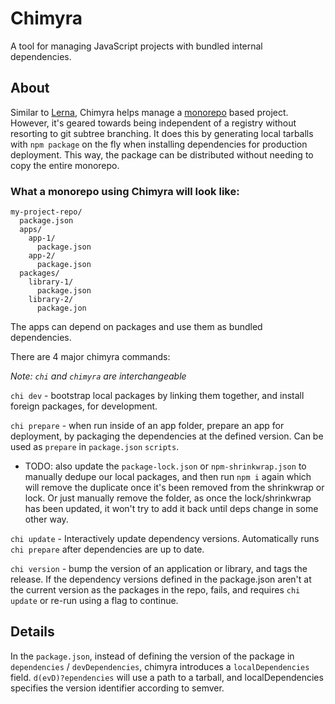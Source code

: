 # Chimyra

A tool for managing JavaScript projects with bundled internal dependencies.

## About

Similar to [Lerna](https://github.com/lerna/lerna), Chimyra helps manage a
[monorepo](https://github.com/babel/babel/blob/master/doc/design/monorepo.md)
based project. However, it's geared towards being independent of a registry
without resorting to git subtree branching. It does this by generating local
tarballs with `npm package` on the fly when installing dependencies for
production deployment. This way, the package can be distributed without needing
to copy the entire monorepo.

### What a monorepo using Chimyra will look like:

```
my-project-repo/
  package.json
  apps/
    app-1/
      package.json
    app-2/
      package.json
  packages/
    library-1/
      package.json
    library-2/
      package.jon
```

The apps can depend on packages and use them as bundled dependencies.

There are 4 major chimyra commands:

_Note: `chi` and `chimyra` are interchangeable_

`chi dev` - bootstrap local packages by linking them together, and install
foreign packages, for development.

`chi prepare` - when run inside of an app folder, prepare an app for deployment,
by packaging the dependencies at the defined version. Can be used as `prepare`
in `package.json` `scripts`.
  * TODO: also update the `package-lock.json` or `npm-shrinkwrap.json` to
    manually dedupe our local packages, and then run `npm i` again which will
    remove the duplicate once it's been removed from the shrinkwrap or lock. Or
    just manually remove the folder, as once the lock/shrinkwrap has been
    updated, it won't try to add it back until deps change in some other way.

`chi update` - Interactively update dependency versions. Automatically runs `chi
prepare` after dependencies are up to date.

`chi version` - bump the version of an application or library, and tags the
release. If the dependency versions defined in the package.json aren't at the
current version as the packages in the repo, fails, and requires `chi update` or
re-run using a flag to continue.

## Details

In the `package.json`, instead of defining the version of the package in
`dependencies` / `devDependencies`, chimyra introduces a `localDependencies`
field. `d(evD)?ependencies` will use a path to a tarball, and localDependencies
specifies the version identifier according to semver.

